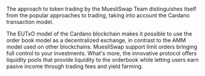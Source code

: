 The approach to token trading by the MuesliSwap Team distinguishes itself from the popular approaches to trading, taking into account the Cardano transaction model. 

The EUTxO model of the Cardano blockchain makes it possible to use the order book model as a decentralized exchange, in contrast to the AMM model used on other blockchains. MuesliSwap support limit orders bringing full control to your investments. What's more, the innovative protocol offers liquidity pools that provide liquidity to the orderbook while letting users earn pasive income through trading fees and yield farming.
